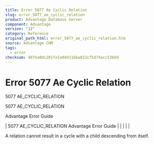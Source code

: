 ```yaml
---
title: Error 5077 Ae Cyclic Relation
slug: error_5077_ae_cyclic_relation
product: Advantage Database Server
component: Advantage
version: "12"
category: Reference
original_path_html: error_5077_ae_cyclic_relation.htm
source: Advantage CHM
tags:
  - error
checksum: 487ea0dc281fe1a0d4116ba013cf5d74acc53bb9
---
```


# Error 5077 Ae Cyclic Relation

5077 AE\_CYCLIC\_RELATION

5077 AE\_CYCLIC\_RELATION

Advantage Error Guide

| 5077 AE\_CYCLIC\_RELATION  Advantage Error Guide |  |  |  |  |

A relation cannot result in a cycle with a child descending from itself.
